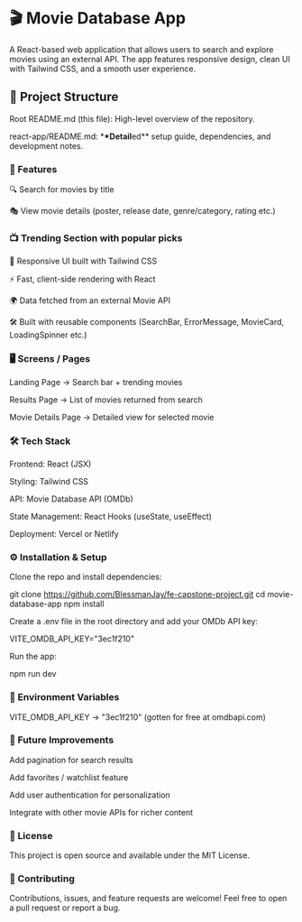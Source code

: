 # 🎬 Movie Database App

A React-based web application that allows users to search and explore movies using an external API. The app features responsive design, clean UI with Tailwind CSS, and a smooth user experience.

## 📂 Project Structure

Root README.md (this file): High-level overview of the repository.

react-app/README.md: \***\*Detail**ed\*\* setup guide, dependencies, and development notes.

### 🚀 Features

🔍 Search for movies by title

🎭 View movie details (poster, release date, genre/category, rating etc.)

### 📺 Trending Section with popular picks

📱 Responsive UI built with Tailwind CSS

⚡ Fast, client-side rendering with React

🌍 Data fetched from an external Movie API

🛠 Built with reusable components (SearchBar, ErrorMessage, MovieCard, LoadingSpinner etc.)

### 🖥️ Screens / Pages

Landing Page → Search bar + trending movies

Results Page → List of movies returned from search

Movie Details Page → Detailed view for selected movie

### 🛠️ Tech Stack

Frontend: React (JSX)

Styling: Tailwind CSS

API: Movie Database API (OMDb)

State Management: React Hooks (useState, useEffect)

Deployment: Vercel or Netlify

### ⚙️ Installation & Setup

Clone the repo and install dependencies:

git clone https://github.com/BlessmanJay/fe-capstone-project.git
cd movie-database-app
npm install

Create a .env file in the root directory and add your OMDb API key:

VITE_OMDB_API_KEY="3ec1f210"

Run the app:

npm run dev

### 🔑 Environment Variables

VITE_OMDB_API_KEY → "3ec1f210" (gotten for free at omdbapi.com)

### 🌟 Future Improvements

Add pagination for search results

Add favorites / watchlist feature

Add user authentication for personalization

Integrate with other movie APIs for richer content

### 📜 License

This project is open source and available under the MIT License.

### 🤝 Contributing

Contributions, issues, and feature requests are welcome!
Feel free to open a pull request or report a bug.
